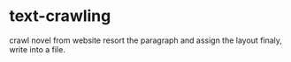 # text-crawling
crawl novel from website
resort the paragraph and assign the layout
finaly, write into a file.
